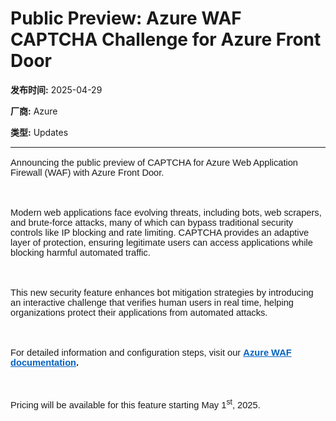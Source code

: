 # Public Preview: Azure WAF CAPTCHA Challenge for Azure Front Door

**发布时间:** 2025-04-29

**厂商:** Azure

**类型:** Updates

---
<div style="font-family: Arial; font-size: 10pt;"><p style="margin:0in 0in 8pt;font-size:11pt;font-family:Calibri, sans-serif;margin-top:12.0pt;margin-right:0in;margin-bottom:12.0pt;margin-left:0in"><span style="font-family: Aptos, sans-serif;">Announcing the public
preview of CAPTCHA for Azure Web Application Firewall (WAF) with Azure
Front Door.&nbsp;</span>&nbsp;</p><p style="margin:0in 0in 8pt;font-size:11pt;font-family:Calibri, sans-serif;margin-top:12.0pt;margin-right:0in;margin-bottom:12.0pt;margin-left:0in"><br></p><p style="margin:0in 0in 8pt;font-size:11pt;font-family:Calibri, sans-serif;margin-top:12.0pt;margin-right:0in;margin-bottom:12.0pt;margin-left:0in"><span style="font-family:&quot;Aptos&quot;,sans-serif;mso-fareast-font-family:Aptos;mso-bidi-font-family:Aptos">Modern web applications face evolving
threats, including bots, web scrapers, and brute-force attacks, many of
which can bypass traditional security controls like IP blocking and rate
limiting. CAPTCHA provides an adaptive layer of protection, ensuring
legitimate users can access applications while blocking harmful automated
traffic.</span>&nbsp;</p><p style="margin:0in 0in 8pt;font-size:11pt;font-family:Calibri, sans-serif;margin-top:12.0pt;margin-right:0in;margin-bottom:12.0pt;margin-left:0in"><br></p><p style="margin:0in 0in 8pt;font-size:11pt;font-family:Calibri, sans-serif;margin-top:12.0pt;margin-right:0in;margin-bottom:12.0pt;margin-left:0in"><span style="font-family: Aptos, sans-serif;">This new security feature enhances bot
mitigation strategies by introducing an interactive challenge that verifies
human users in real time, helping organizations protect their applications from
automated attacks.</span>&nbsp;</p><p style="margin:0in 0in 8pt;font-size:11pt;font-family:Calibri, sans-serif;margin-top:12.0pt;margin-right:0in;margin-bottom:12.0pt;margin-left:0in"><br></p><p style="margin:0in 0in 8pt;font-size:11pt;font-family:Calibri, sans-serif;margin-top:12.0pt;margin-right:0in;margin-bottom:12.0pt;margin-left:0in"><span style="font-family:&quot;Aptos&quot;,sans-serif;mso-fareast-font-family:Aptos;mso-bidi-font-family:Aptos">For detailed information and configuration
steps, visit our </span><a style="text-decoration: underline; color: rgb(5, 99, 193);" href="https://aka.ms/CAPTCHA_AFD_Docs"><b><span style="font-family:&quot;Aptos&quot;,sans-serif;mso-fareast-font-family:Aptos;mso-bidi-font-family:Aptos">Azure WAF
documentation</span></b></a><b><span style="font-family:&quot;Aptos&quot;,sans-serif;mso-fareast-font-family:Aptos;mso-bidi-font-family:Aptos">.</span></b><span style="font-family:&quot;Aptos&quot;,sans-serif;mso-fareast-font-family:Aptos;mso-bidi-font-family:Aptos">&nbsp;</span></p><p style="margin:0in 0in 8pt;font-size:11pt;font-family:Calibri, sans-serif;margin-top:12.0pt;margin-right:0in;margin-bottom:12.0pt;margin-left:0in"><span style="font-family:&quot;Aptos&quot;,sans-serif;mso-fareast-font-family:Aptos;mso-bidi-font-family:Aptos"><br></span></p><span style="font-size:11.0pt;font-family:&quot;Aptos&quot;,sans-serif;mso-fareast-font-family:Aptos;mso-bidi-font-family:Aptos;mso-ansi-language:EN-US;mso-fareast-language:EN-US;mso-bidi-language:AR-SA">Pricing will be
available for this feature starting May 1<sup>st</sup>, 2025.</span><br></div>